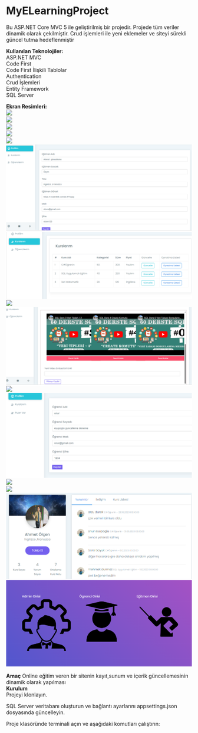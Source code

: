 # MyELearningProject
Bu ASP.NET Core MVC 5 ile geliştirilmiş bir projedir. Projede tüm veriler dinamik olarak çekilmiştir. Crud işlemleri ile yeni eklemeler ve siteyi sürekli güncel tutma hedeflenmiştir
<br>

**Kullanılan Teknolojiler:**<br>
ASP.NET MVC <br>
Code First<br>
Code First İlişkili Tablolar<br>
Authentication <br>
Crud İşlemleri <br>
Entity Framework <br>
SQL Server <br>

**Ekran Resimleri:**<br>
![](https://github.com/eyupogluuu/MyELearningProject/blob/master/Elearning%20Ekran%20Kay%C4%B1tlar%C4%B1/Elearning%20Ekran%20Kay%C4%B1tlar%C4%B12/header.PNG)<br>
![](https://github.com/eyupogluuu/MyELearningProject/blob/master/Elearning%20Ekran%20Kay%C4%B1tlar%C4%B1/Elearning%20Ekran%20Kay%C4%B1tlar%C4%B12/popkurs.PNG)</br>
![](https://github.com/eyupogluuu/MyELearningProject/blob/master/Elearning%20Ekran%20Kay%C4%B1tlar%C4%B1/Elearning%20Ekran%20Kay%C4%B1tlar%C4%B12/serv.PNG)</br>
![](https://github.com/eyupogluuu/MyELearningProject/blob/master/Elearning%20Ekran%20Kay%C4%B1tlar%C4%B1/Elearning%20Ekran%20Kay%C4%B1tlar%C4%B12/testimonial.PNG)</br>
![](https://github.com/eyupogluuu/MyELearningProject/blob/master/Elearning%20Ekran%20Kay%C4%B1tlar%C4%B1/Elearning%20Ekran%20Kay%C4%B1tlar%C4%B12/ogrencilerim.PNG)</br>
![](https://github.com/eyupogluuu/MyELearningProject/blob/master/egitmenbilgiguncelle.PNG)</br>
![](https://github.com/eyupogluuu/MyELearningProject/blob/master/Elearning%20Ekran%20Kay%C4%B1tlar%C4%B1/Elearning%20Ekran%20Kay%C4%B1tlar%C4%B12/kurslarımm.PNG)</br>
![](https://github.com/eyupogluuu/MyELearningProject/blob/master/Elearning%20Ekran%20Kay%C4%B1tlar%C4%B1/Elearning%20Ekran%20Kay%C4%B1tlar%C4%B12/kursumguncelle.PNG)</br>
![](https://github.com/eyupogluuu/MyELearningProject/blob/master/Elearning%20Ekran%20Kay%C4%B1tlar%C4%B1/Elearning%20Ekran%20Kay%C4%B1tlar%C4%B12/playlistayarları.PNG)</br>
![](https://github.com/eyupogluuu/MyELearningProject/blob/master/Elearning%20Ekran%20Kay%C4%B1tlar%C4%B1/Elearning%20Ekran%20Kay%C4%B1tlar%C4%B12/point2.PNG)</br>
![](https://github.com/eyupogluuu/MyELearningProject/blob/master/elearningbilgiguncelle.PNG)</br>
![](https://github.com/eyupogluuu/MyELearningProject/blob/master/Elearning%20Ekran%20Kay%C4%B1tlar%C4%B1/Elearning%20Ekran%20Kay%C4%B1tlar%C4%B12/contact2.PNG)</br>
![](https://github.com/eyupogluuu/MyELearningProject/blob/master/Elearning%20Ekran%20Kay%C4%B1tlar%C4%B1/Elearning%20Ekran%20Kay%C4%B1tlar%C4%B12/gelenmesajlar.PNG)</br>
![](https://github.com/eyupogluuu/MyELearningProject/blob/master/Elearning%20Ekran%20Kay%C4%B1tlar%C4%B1/egitmenprofilortkursnotu.PNG)</br>
![](https://github.com/eyupogluuu/MyELearningProject/blob/master/loginhome.PNG)


**Amaç**
Online eğitim veren bir sitenin kayıt,sunum ve içerik güncellemesinin dinamik olarak yapılması
<br>
**Kurulum**
<br>
Projeyi klonlayın. <br>

SQL Server veritabanı oluşturun ve bağlantı ayarlarını appsettings.json dosyasında güncelleyin.<br>

Proje klasöründe terminali açın ve aşağıdaki komutları çalıştırın:
